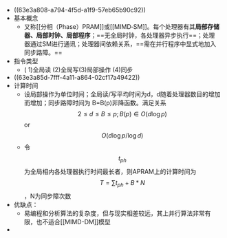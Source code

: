 - ((63e3a808-a794-4f5d-a1f9-57eb65b90c92))
- 基本概念
	- 又称[[分相（Phase）PRAM]]或[[MIMD‐SM]]。每个处理器有其**局部存储器、局部时钟、局部程序**；==无全局时钟，各处理器异步执行==；处理器通过SM进行通讯；处理器间依赖关系，==需在并行程序中显式地加入同步路障。==
- 指令类型
	- ( 1)全局读 (2)全局写(3)局部操作 (4)同步
- ((63e3a85d-7fff-4a11-a864-02cf17a49422))
- 计算时间
	- 设局部操作为单位时间；全局读/写平均时间为d，d随着处理器数目的增加而增加；同步路障时间为 B=B(p)非降函数。满足关系$$2\le d\le B\le p; B(p)\in O(d\log p)$$ or $$O(d\log p/\log d)$$
	- 令$$t_{ph}$$为全局相内各处理器执行时间最长者，则APRAM上的计算时间为$$T=\sum t_{ph}+B*N$$，N为同步障次数
- 优缺点：
	- 易编程和分析算法的复杂度，但与现实相差较远，其上并行算法非常有限，也不适合[[MIMD-DM]]模型
-